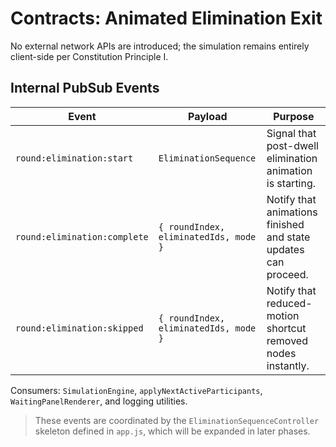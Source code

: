 # Contracts: Animated Elimination Exit

No external network APIs are introduced; the simulation remains entirely client-side per Constitution Principle I.

## Internal PubSub Events

| Event | Payload | Purpose |
|-------|---------|---------|
| `round:elimination:start` | `EliminationSequence` | Signal that post-dwell elimination animation is starting. |
| `round:elimination:complete` | `{ roundIndex, eliminatedIds, mode }` | Notify that animations finished and state updates can proceed. |
| `round:elimination:skipped` | `{ roundIndex, eliminatedIds, mode }` | Notify that reduced-motion shortcut removed nodes instantly. |

Consumers: `SimulationEngine`, `applyNextActiveParticipants`, `WaitingPanelRenderer`, and logging utilities.

> These events are coordinated by the `EliminationSequenceController` skeleton defined in `app.js`, which will be expanded in later phases.
